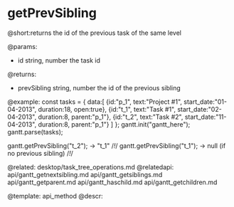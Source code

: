 getPrevSibling
=============

@short:returns the id of the previous task of the same level 
	

@params:
- id	string, number	the task id

@returns:
- prevSibling	 string, number		the id of the previous sibling






@example:
const tasks = {
  data:[
     {id:"p_1", text:"Project #1", start_date:"01-04-2013", duration:18, 
     open:true},
     {id:"t_1", text:"Task #1", start_date:"02-04-2013", duration:8,
     parent:"p_1"},
     {id:"t_2", text:"Task #2", start_date:"11-04-2013", duration:8,
     parent:"p_1"}
   ]
};
gantt.init("gantt_here");
gantt.parse(tasks);
 
gantt.getPrevSibling("t_2"); ->  "t_1" /*!*/
gantt.getPrevSibling("t_1"); ->  null (if no previous sibling) /*!*/


@related:
	desktop/task_tree_operations.md
@relatedapi:
    api/gantt_getnextsibling.md 
	api/gantt_getsiblings.md 
	api/gantt_getparent.md
    api/gantt_haschild.md
    api/gantt_getchildren.md
    
@template:	api_method
@descr:

